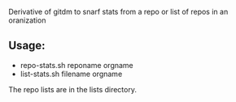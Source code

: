 Derivative of gitdm to snarf stats from a repo or list of repos in an oranization

Usage:
------

- repo-stats.sh <since> reponame orgname
- list-stats.sh <since> filename orgname

The repo lists are in the lists directory.
